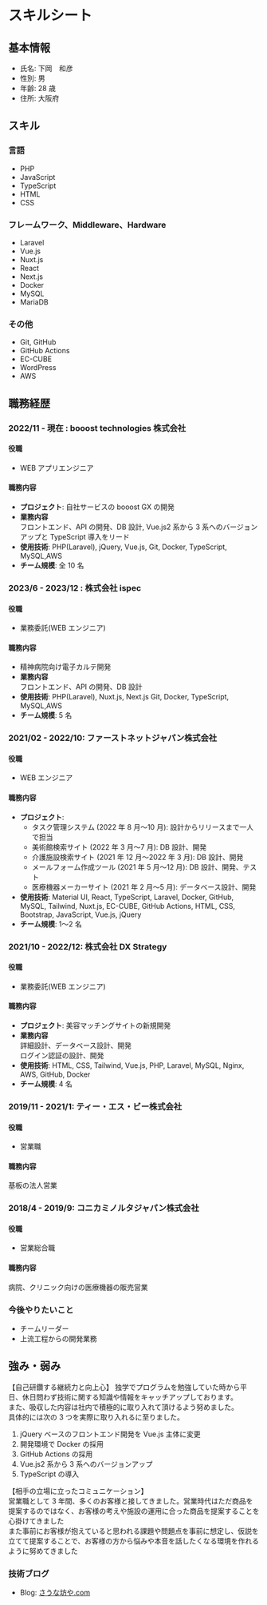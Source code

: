 # スキルシート

## 基本情報

- 氏名: 下岡　和彦
- 性別: 男
- 年齢: 28 歳
- 住所: 大阪府

## スキル

### 言語

- PHP
- JavaScript
- TypeScript
- HTML
- CSS

### フレームワーク、Middleware、Hardware

- Laravel
- Vue.js
- Nuxt.js
- React
- Next.js
- Docker
- MySQL
- MariaDB

### その他

- Git, GitHub
- GitHub Actions
- EC-CUBE
- WordPress
- AWS

<div style="page-break-before:always"></div>

## 職務経歴

### 2022/11 - 現在 : booost technologies 株式会社

#### 役職

- WEB アプリエンジニア

#### 職務内容

- **プロジェクト**: 自社サービスの booost GX の開発
- **業務内容**  
  フロントエンド、API の開発、DB 設計, Vue.js2 系から 3 系へのバージョンアップと TypeScript 導入をリード
- **使用技術**: PHP(Laravel), jQuery, Vue.js, Git, Docker, TypeScript, MySQL,AWS
- **チーム規模**: 全 10 名

### 2023/6 - 2023/12 : 株式会社 ispec

#### 役職

- 業務委託(WEB エンジニア)

#### 職務内容

- 精神病院向け電子カルテ開発
- **業務内容**  
  フロントエンド、API の開発、DB 設計
- **使用技術**: PHP(Laravel), Nuxt.js, Next.js Git, Docker, TypeScript, MySQL,AWS
- **チーム規模**: 5 名

### 2021/02 - 2022/10: ファーストネットジャパン株式会社

#### 役職

- WEB エンジニア

#### 職務内容

- **プロジェクト**:
  - タスク管理システム (2022 年 8 月〜10 月): 設計からリリースまで一人で担当
  - 美術館検索サイト (2022 年 3 月〜7 月): DB 設計、開発
  - 介護施設検索サイト (2021 年 12 月〜2022 年 3 月): DB 設計、開発
  - メールフォーム作成ツール (2021 年 5 月〜12 月): DB 設計、開発、テスト
  - 医療機器メーカーサイト (2021 年 2 月〜5 月): データベース設計、開発
- **使用技術**: Material UI, React, TypeScript, Laravel, Docker, GitHub, MySQL, Tailwind, Nuxt.js, EC-CUBE, GitHub Actions, HTML, CSS, Bootstrap, JavaScript, Vue.js, jQuery
- **チーム規模**: 1〜2 名

<div style="page-break-before:always"></div>

### 2021/10 - 2022/12: 株式会社 DX Strategy

#### 役職

- 業務委託(WEB エンジニア)

#### 職務内容

- **プロジェクト**: 美容マッチングサイトの新規開発
- **業務内容**  
  詳細設計、データベース設計、開発  
  ログイン認証の設計、開発
- **使用技術**: HTML, CSS, Tailwind, Vue.js, PHP, Laravel, MySQL, Nginx, AWS, GitHub, Docker
- **チーム規模**: 4 名

### 2019/11 - 2021/1: ティー・エス・ビー株式会社

#### 役職

- 営業職

#### 職務内容

基板の法人営業

### 2018/4 - 2019/9: コニカミノルタジャパン株式会社

#### 役職

- 営業総合職

#### 職務内容

病院、クリニック向けの医療機器の販売営業

<div style="page-break-before:always"></div>

### 今後やりたいこと

- チームリーダー
- 上流工程からの開発業務

## 強み・弱み

【自己研鑽する継続力と向上心】
独学でプログラムを勉強していた時から平日、休日問わず技術に関する知識や情報をキャッチアップしております。  
また、吸収した内容は社内で積極的に取り入れて頂けるよう努めました。  
具体的には次の 3 つを実際に取り入れるに至りました。

1. jQuery ベースのフロントエンド開発を Vue.js 主体に変更
2. 開発環境で Docker の採用
3. GitHub Actions の採用
4. Vue.js2 系から 3 系へのバージョンアップ
5. TypeScript の導入

【相手の立場に立ったコミュニケーション】  
営業職として 3 年間、多くのお客様と接してきました。営業時代はただ商品を提案するのではなく、お客様の考えや施設の運用に合った商品を提案することを心掛けてきました  
また事前にお客様が抱えていると思われる課題や問題点を事前に想定し、仮説を立てて提案することで、お客様の方から悩みや本音を話したくなる環境を作れるように努めてきました

### 技術ブログ

- Blog: [さうな坊や.com](https://saunabouya.com)

<!-- ### ○年後になりたい姿
- [ご記入ください]

### ○年後になりたい姿
- [ご記入ください]

### 現在となりたい姿とのギャップ
- [ご記入ください]

### なりたい姿を達成するために、取り組みたいこと
- [ご記入ください]

## その他（相談したいこと、書ききれなかったことなど -->
